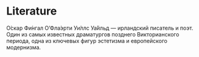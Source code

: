 # Literature
О́скар Фи́нгал О’Фла́эрти Уи́ллс Уа́йльд — ирландский писатель и поэт. Один из самых известных драматургов позднего Викторианского периода, одна из ключевых фигур эстетизма и европейского модернизма.

